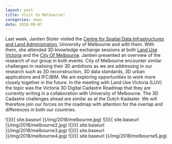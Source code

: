```yaml
---
layout: post
title: Visit to Melbourne!
categories: news
date: 2018-09-07
---
```


Last week, Jantien Stoter visited the [Centre for Spatial Data Infrastructures and Land Administration]( http://www.csdila.unimelb.edu.au/news/), University of Melbourne and with them.
With them, she attended 3D knowledge exchange sessions at both [Land Use Victoria]( https://www.vic.gov.au/contactsandservices/directory/?ea0_lfz149_120.&organizationalUnit&3260c753-3b54-4be8-bc55-b085945dd479) and the [City Of Melbourne](https://www.melbourne.vic.gov.au/Pages/home.aspx).
Jantien presented an overview of the research of our group in both events.
City of Melbourne encounter similar challenges in realising their 3D ambitions as we are addressing in our research such as 3D reconstruction, 3D data standards, 3D urban applications and IFC/BIM. We are exploring opportunities to work more closely together in the future.
In the meeting with Land Use Victoria (LUV) the topic was the Victoria 3D Digital Cadastre Roadmap that they are currently writing in a collaboration with University of Melbourne. The 3D Cadastre challenges ahead are similar as at the Dutch Kadaster. We will therefore join our forces on the roadmap with attention for the overlap and differences in both our countries. 


![]({{ site.baseurl }}/img/2018/melbourne.jpg)
![]({{ site.baseurl }}/img/2018/melbourne2.jpg)
![]({{ site.baseurl }}/img/2018/melbourne3.jpg)
![]({{ site.baseurl }}/img/2018/melbourne4.jpg)
![]({{ site.baseurl }}/img/2018/melbourne5.jpg)
